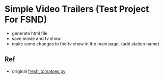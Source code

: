 # Simple Video Trailers (Test Project For FSND)

- generate html file
- save movie and tv show
- make some changes to the tv show in the main page, (add station name)


## Ref
- original [fresh_tomatoes.py](https://github.com/adarsh0806/ud036_StarterCode/blob/master/fresh_tomatoes.py)
